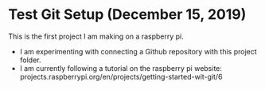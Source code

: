 # Test Git Setup (December 15, 2019)
This is the first project I am making on a raspberry pi.
 - I am experimenting with connecting a Github repository with this project folder.
 - I am currently following a tutorial on the raspberry pi website:
   projects.raspberrypi.org/en/projects/getting-started-wit-git/6

